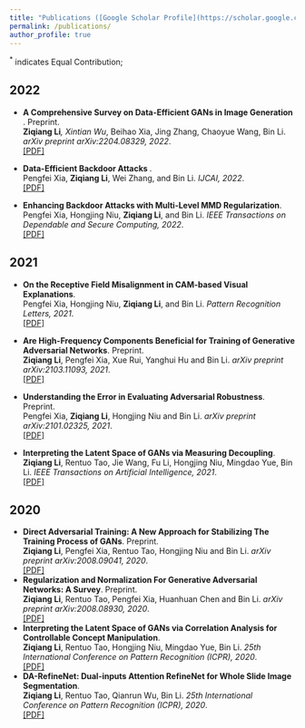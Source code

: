 ```yaml
---
title: "Publications ([Google Scholar Profile](https://scholar.google.com.hk/citations?user=mj5a8WgAAAAJ&hl))"
permalink: /publications/
author_profile: true
---
```


<sup>*</sup> indicates Equal Contribution;

## 2022


* <b>A Comprehensive Survey on Data-Efficient GANs in Image Generation </b>. Preprint.<br>
<b>Ziqiang Li<sup>*</sup></b>, Xintian Wu<sup>*</sup>, Beihao Xia, Jing Zhang, Chaoyue Wang, Bin Li. <i>arXiv preprint  arXiv:2204.08329, 2022</i>. <br>
[[PDF]](https://arxiv.org/pdf/2204.08329)

* <b>Data-Efficient Backdoor Attacks </b>.<br>
 Pengfei Xia, <b>Ziqiang Li</b>, Wei Zhang, and Bin Li. <i>IJCAI, 2022</i>. <br>
[[PDF]](https://arxiv.org/pdf/2204.12281)

* <b>Enhancing Backdoor Attacks with Multi-Level MMD Regularization</b>.<br>
 Pengfei Xia, Hongjing Niu, <b>Ziqiang Li</b>, and Bin Li. <i>IEEE Transactions on Dependable and Secure Computing, 2022</i>. <br>
[[PDF]](https://arxiv.org/abs/2111.05077)

## 2021
* <b>On the Receptive Field Misalignment in CAM-based Visual Explanations</b>.<br>
 Pengfei Xia, Hongjing Niu, <b>Ziqiang Li</b>, and Bin Li. <i>Pattern Recognition Letters, 2021</i>. <br>
[[PDF]](https://www.sciencedirect.com/science/article/pii/S0167865521003810)
* <b>Are High-Frequency Components Beneficial for Training of Generative Adversarial Networks</b>. Preprint.<br>
 <b>Ziqiang Li</b>, Pengfei Xia, Xue Rui, Yanghui Hu and Bin Li. <i>arXiv preprint  arXiv:2103.11093, 2021</i>. <br>
[[PDF]](https://arxiv.org/abs/2103.11093)

* <b>Understanding the Error in Evaluating Adversarial Robustness</b>. Preprint. <br>
Pengfei Xia, <b>Ziqiang Li</b>, Hongjing Niu and Bin Li. <i>arXiv preprint arXiv:2101.02325, 2021</i>. <br>
[[PDF]](https://arxiv.org/abs/2101.02325)

* <b>Interpreting the Latent Space of GANs via Measuring Decoupling</b>. <br>
<b>Ziqiang Li</b>, Rentuo Tao, Jie Wang, Fu Li, Hongjing Niu, Mingdao Yue, Bin Li. <i>IEEE Transactions on Artificial Intelligence, 2021</i>. <br>
[[PDF]](https://ieeexplore.ieee.org/document/9399843)

## 2020
* <b>Direct Adversarial Training: A New Approach for Stabilizing The Training Process of GANs</b>. Preprint. <br>
<b>Ziqiang Li</b>, Pengfei Xia, Rentuo Tao, Hongjing Niu and Bin Li. <i>arXiv preprint arXiv:2008.09041, 2020</i>. <br>
[[PDF]](https://arxiv.org/pdf/2008.09041)
* <b>Regularization and Normalization For Generative Adversarial Networks: A Survey</b>. Preprint. <br>
<b>Ziqiang Li</b>, Rentuo Tao, Pengfei Xia, Huanhuan Chen and Bin Li. <i>arXiv preprint arXiv:2008.08930, 2020</i>. <br>
[[PDF]](https://arxiv.org/pdf/2008.08930)
* <b>Interpreting the Latent Space of GANs via Correlation Analysis for Controllable Concept Manipulation</b>. <br>
<b>Ziqiang Li</b>, Rentuo Tao, Hongjing Niu, Mingdao Yue, Bin Li. <i>25th International Conference on Pattern Recognition (ICPR), 2020</i>. <br>
[[PDF]](https://arxiv.org/pdf/2006.10132)
* <b>DA-RefineNet: Dual-inputs Attention RefineNet for Whole Slide Image Segmentation</b>. <br>
<b>Ziqiang Li</b>, Rentuo Tao, Qianrun Wu, Bin Li. <i>25th International Conference on Pattern Recognition (ICPR), 2020</i>. <br>
[[PDF]](https://arxiv.org/pdf/1907.06358)



